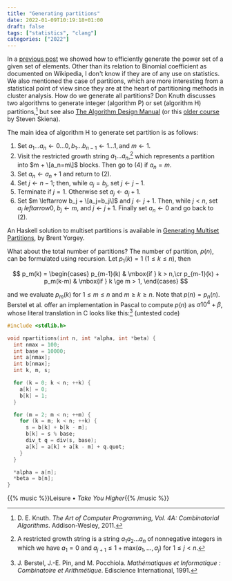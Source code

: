 ```yaml
---
title: "Generating partitions"
date: 2022-01-09T10:19:18+01:00
draft: false
tags: ["statistics", "clang"]
categories: ["2022"]
---
```

In a [previous post](/post/power-set) we showed how to efficiently generate the power set of a given set of elements. Other than its relation to Binomial coefficient as documented on Wikipedia, I don't know if they are of any use on statistics. We also mentioned the case of partitions, which are more interesting from a statistical point of view since they are at the heart of partitioning methods in cluster analysis. How do we generate all partitions? Don Knuth discusses two algorithms to generate integer (algorithm P) or set (algorithm H) partitions,[^1] but see also [The Algorithm Design Manual](https://algorist.com/problems/Generating_Partitions.html) (or this [older course](https://www8.cs.umu.se/kurser/TDBAfl/VT06/algorithms/BOOK/BOOK2/NODE45.HTM) by Steven Skiena).

The main idea of algorithm H to generate set partition is as follows:

1. Set $a_1\dots a_n \leftarrow 0\dots 0, b_1\dots b_{n-1} \leftarrow 1\dots 1, \text{and } m \leftarrow 1$.
2. Visit the restricted growth string $a_1\dots a_n$,[^2] which represents a partition into $m + \[a_n=m\]$ blocks. Then go to (4) if $a_n=m$.
3. Set $a_n \leftarrow a_n + 1$ and return to (2).
4. Set $j \leftarrow n - 1$; then, while $a_j = b_j$, set $j \leftarrow j - 1$.
5. Terminate if $j = 1$. Otherwise set $a_j \leftarrow a_j + 1$.
6. Set $m \leftarrow b_j + \[a_j=b_j\]$ and $j \leftarrow j + 1$. Then, while $j < n$, set $a_j \ leftarrow 0$, $b_j \leftarrow m$, and $j \leftarrow j + 1$. Finally set $a_n \leftarrow 0$ and go back to (2).

An Haskell solution to multiset partitions is available in [Generating Multiset Partitions](https://wiki.haskell.org/wikiupload/d/dd/TMR-Issue8.pdf), by Brent Yorgey.

What about the total number of partitions? The number of partition, $p(n)$, can be formulated using recursion. Let $p_1(k) = 1$ ($1\le k \le n$), then

$$ p_m(k) = \begin{cases} p_{m-1}(k) & \mbox{if } k > n,\cr p_{m-1}(k) + p_m(k-m) & \mbox{if } k \ge m > 1, \end{cases} $$

and we evaluate $p_m(k)$ for $1 \le m \le n$ and $m \ge k \ge n$. Note that $p(n) = p_n(n)$. Berstel et al. offer an implementation in Pascal to compute $p(n)$ as $\alpha 10^4 + \beta$, whose literal translation in C looks like this:[^3] (untested code)

```c
#include <stdlib.h>

void npartitions(int n, int *alpha, int *beta) {
  int nmax = 100;
  int base = 10000;
  int a[nmax];
  int b[nmax];
  int k, m, s;

  for (k = 0; k < n; ++k) {
    a[k] = 0;
    b[k] = 1;
  }

  for (m = 2; m < n; ++m) {
    for (k = m; k < n; ++k) {
      s = b[k] + b[k - m];
      b[k] = s % base;
      div_t q = div(s, base);
      a[k] = a[k] + a[k - m] + q.quot;
    }
  }

  *alpha = a[n];
  *beta = b[n];
}
```

{{% music %}}Leisure • _Take You Higher_{{% /music %}}

[^1]: D. E. Knuth. _The Art of Computer Programming, Vol. 4A: Combinatorial Algorithms_. Addison-Wesley, 2011.
[^2]: A restricted growth string is a string $a_1a_2\dots a_n$ of nonnegative integers in which we have $a_1=0$ and $a_{j+1} \le 1 + \text{max}(a_1,\dots, a_j)$ for $1 \le j < n$.
[^3]: J. Berstel, J.-E. Pin, and M. Pocchiola. _Mathématiques et Informatique : Combinatoire et Arithmétique_. Ediscience International, 1991.
